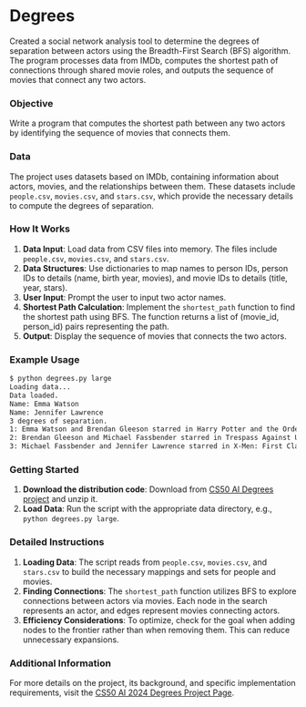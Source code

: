 # Degrees

Created a social network analysis tool to determine the degrees of separation between actors using the Breadth-First Search (BFS) algorithm. The program processes data from IMDb, computes the shortest path of connections through shared movie roles, and outputs the sequence of movies that connect any two actors.

### Objective

Write a program that computes the shortest path between any two actors by identifying the sequence of movies that connects them.

### Data

The project uses datasets based on IMDb, containing information about actors, movies, and the relationships between them. These datasets include `people.csv`, `movies.csv`, and `stars.csv`, which provide the necessary details to compute the degrees of separation.

### How It Works

1. **Data Input**: Load data from CSV files into memory. The files include `people.csv`, `movies.csv`, and `stars.csv`.
2. **Data Structures**: Use dictionaries to map names to person IDs, person IDs to details (name, birth year, movies), and movie IDs to details (title, year, stars).
3. **User Input**: Prompt the user to input two actor names.
4. **Shortest Path Calculation**: Implement the `shortest_path` function to find the shortest path using BFS. The function returns a list of (movie_id, person_id) pairs representing the path.
5. **Output**: Display the sequence of movies that connects the two actors.

### Example Usage

```bash
$ python degrees.py large
Loading data...
Data loaded.
Name: Emma Watson
Name: Jennifer Lawrence
3 degrees of separation.
1: Emma Watson and Brendan Gleeson starred in Harry Potter and the Order of the Phoenix
2: Brendan Gleeson and Michael Fassbender starred in Trespass Against Us
3: Michael Fassbender and Jennifer Lawrence starred in X-Men: First Class
```

### Getting Started

1. **Download the distribution code**: Download from [CS50 AI Degrees project](https://cdn.cs50.net/ai/2023/x/projects/0/degrees.zip) and unzip it.
2. **Load Data**: Run the script with the appropriate data directory, e.g., `python degrees.py large`.

### Detailed Instructions

1. **Loading Data**: The script reads from `people.csv`, `movies.csv`, and `stars.csv` to build the necessary mappings and sets for people and movies.
2. **Finding Connections**: The `shortest_path` function utilizes BFS to explore connections between actors via movies. Each node in the search represents an actor, and edges represent movies connecting actors.
3. **Efficiency Considerations**: To optimize, check for the goal when adding nodes to the frontier rather than when removing them. This can reduce unnecessary expansions.

### Additional Information

For more details on the project, its background, and specific implementation requirements, visit the [CS50 AI 2024 Degrees Project Page](https://cs50.harvard.edu/ai/2024/projects/0/degrees).
